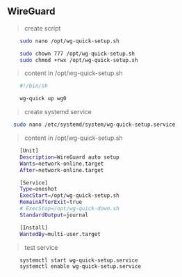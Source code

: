 ## WireGuard

> create script
```bash
    sudo nano /opt/wg-quick-setup.sh

    sudo chown 777 /opt/wg-quick-setup.sh
    sudo chmod +rwx /opt/wg-quick-setup.sh
```
> content in /opt/wg-quick-setup.sh
```sh
    #!/bin/sh

    wg-quick up wg0
```
> create systemd service
```bash
  sudo nano /etc/systemd/system/wg-quick-setup.service
```
> content in /opt/wg-quick-setup.sh
```sh
    [Unit]
    Description=WireGuard auto setup
    Wants=network-online.target
    After=network-online.target

    [Service]
    Type=oneshot
    ExecStart=/opt/wg-quick-setup.sh
    RemainAfterExit=true
    # ExecStop=/opt/wg-quick-down.sh
    StandardOutput=journal

    [Install]
    WantedBy=multi-user.target
```
> test service
```bash
    systemctl start wg-quick-setup.service
    systemctl enable wg-quick-setup.service
```
